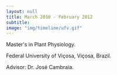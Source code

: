 ```yaml
---
layout: null
title: March 2010 - February 2012
subtitle:
image: "img/timeline/ufv.gif"
---
```

<p>Master's in Plant Physiology.</p>
<p>Federal University of Viçosa, Viçosa, Brazil.</p>
<p>Advisor: Dr. José Cambraia.</p>
